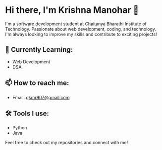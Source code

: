# Hi there, I'm Krishna Manohar 👋

I'm a software development student at Chaitanya Bharathi Institute of Technology. Passionate about web development, coding, and technology. I'm always looking to improve my skills and contribute to exciting projects!

## 🚀 Currently Learning:
- Web Development
- DSA

## 📫 How to reach me:
- Email: gkmr907@gmail.com


## 🛠 Tools I use:
- Python
- Java

Feel free to check out my repositories and connect with me!
